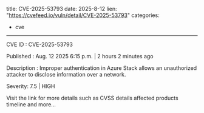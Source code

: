  
title: CVE-2025-53793
date: 2025-8-12
lien: "https://cvefeed.io/vuln/detail/CVE-2025-53793"
categories:
  - cve
---

CVE ID : CVE-2025-53793

Published :  Aug. 12
2025
6:15 p.m. | 2 hours
2 minutes ago

Description : Improper authentication in Azure Stack allows an unauthorized attacker to disclose information over a network.

Severity: 7.5 | HIGH

Visit the link for more details
such as CVSS details
affected products
timeline
and more...
